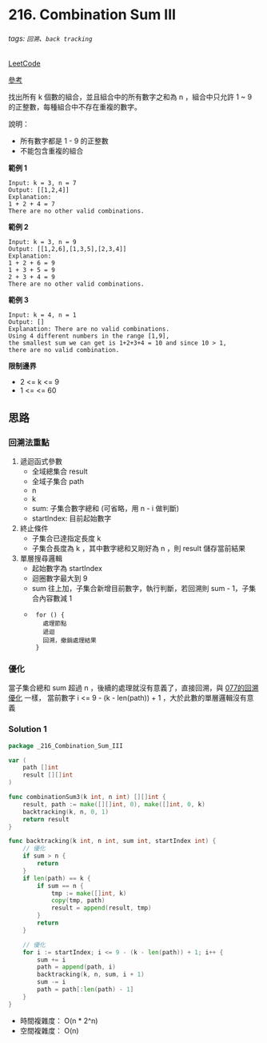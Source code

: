 # 216. Combination Sum III

###### tags: `回溯`、`back tracking`

[LeetCode](https://leetcode.com/problems/combination-sum-iii/)

[參考](https://github.com/youngyangyang04/leetcode-master/blob/master/problems/0216.%E7%BB%84%E5%90%88%E6%80%BB%E5%92%8CIII.md)

找出所有 k 個數的組合，並且組合中的所有數字之和為 n ，組合中只允許 1 ~ 9 的正整數，每種組合中不存在重複的數字。

說明：
- 所有數字都是 1 - 9 的正整數
- 不能包含重複的組合

**範例 1**
```
Input: k = 3, n = 7
Output: [[1,2,4]]
Explanation:
1 + 2 + 4 = 7
There are no other valid combinations.
```

**範例 2**
```
Input: k = 3, n = 9
Output: [[1,2,6],[1,3,5],[2,3,4]]
Explanation:
1 + 2 + 6 = 9
1 + 3 + 5 = 9
2 + 3 + 4 = 9
There are no other valid combinations.
```

**範例 3**
```
Input: k = 4, n = 1
Output: []
Explanation: There are no valid combinations.
Using 4 different numbers in the range [1,9],
the smallest sum we can get is 1+2+3+4 = 10 and since 10 > 1,
there are no valid combination.
```

**限制邊界**
- 2 <= k <= 9
- 1 <= <= 60

## 思路

### 回溯法重點
1. 遞迴函式參數
    - 全域總集合 result
    - 全域子集合 path
    - n
    - k
    - sum: 子集合數字總和 (可省略，用 n - i 做判斷)
    - startIndex: 目前起始數字
2. 終止條件
    - 子集合已達指定長度 k
    - 子集合長度為 k ，其中數字總和又剛好為 n ，則 result 儲存當前結果
3. 單層搜尋邏輯
    - 起始數字為 startIndex
    - 迴圈數字最大到 9
    - sum 往上加，子集合新增目前數字，執行判斷，若回溯則 sum - 1，子集合內容數減 1
    - ```
       for () {
         處理節點
         遞迴
         回溯，撤銷處理結果
       }
      ```

### 優化
當子集合總和 sum 超過 n ，後續的處理就沒有意義了，直接回溯，與 [077的回溯優化](../0077-Combinations/README.md#優化) 一樣，
當前數字 i <= 9 - (k - len(path)) + 1 ，大於此數的單層邏輯沒有意義

### Solution 1

```go
package _216_Combination_Sum_III

var (
    path []int
    result [][]int
)

func combinationSum3(k int, n int) [][]int {
    result, path := make([][]int, 0), make([]int, 0, k)
    backtracking(k, n, 0, 1)
    return result
}

func backtracking(k int, n int, sum int, startIndex int) {
    // 優化
    if sum > n {
        return
    }
    if len(path) == k {
        if sum == n {
            tmp := make([]int, k)
            copy(tmp, path)
            result = append(result, tmp)
        }
        return
    }

	// 優化
    for i := startIndex; i <= 9 - (k - len(path)) + 1; i++ {
        sum += i
        path = append(path, i)
        backtracking(k, n, sum, i + 1)
        sum -= i
        path = path[:len(path) - 1]
    }
}
```

- 時間複雜度： O(n * 2^n)
- 空間複雜度： O(n)
